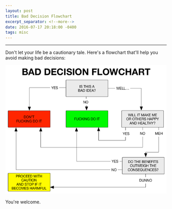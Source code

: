 ```yaml
---
layout: post
title: Bad Decision Flowchart
excerpt_separator: <!--more-->
date: 2016-07-17 20:18:00 -0400
tags: misc
---
```

<hr class="misc">
Don't let your life be a cautionary tale. Here's a flowchart that'll help you avoid making bad decisions:

![Bad decisions flowchart](/assets/baddecisionflowchart.png)

<!--more-->

You're welcome.

<body class="misc">
</body>


